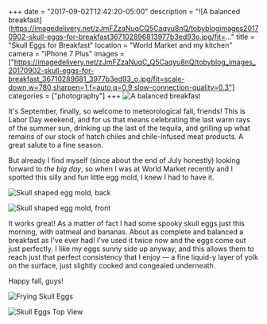 +++
date = "2017-09-02T12:42:20-05:00"
description = "![A balanced breakfast](https://imagedelivery.net/zJmFZzaNuqCQ5Caqyu8nQ/tobyblogimages20170902-skull-eggs-for-breakfast367102896813977b3ed93o.jpg/fit=..."
title = "Skull Eggs for Breakfast"
location = "World Market and my kitchen"
camera = "iPhone 7 Plus"
images = ["https://imagedelivery.net/zJmFZzaNuqC_Q5Caqyu8nQ/tobyblog_images_20170902-skull-eggs-for-breakfast_36710289681_3977b3ed93_o.jpg/fit=scale-down,w=780,sharpen=1,f=auto,q=0.9,slow-connection-quality=0.3"]
categories = ["photography"]
+++
![A balanced breakfast](https://imagedelivery.net/zJmFZzaNuqC_Q5Caqyu8nQ/tobyblog_images_20170902-skull-eggs-for-breakfast_36710289681_3977b3ed93_o.jpg/fit=scale-down,w=780,sharpen=1,f=auto,q=0.9,slow-connection-quality=0.3)
           
<!--more-->

It's September, finally, so welcome to meteorological fall, friends! This is Labor Day weekend, and for us that means celebrating the last warm rays of the summer sun, drinking up the last of the tequila, and grilling up what remains of our stock of hatch chiles and chile-infused meat products. A great salute to a fine season.

But already I find myself (since about the end of July honestly) looking forward to *the big day*, so when I was at World Market recently and I spotted this silly and fun little egg mold, I knew I had to have it.

![Skull shaped egg mold, back](https://imagedelivery.net/zJmFZzaNuqC_Q5Caqyu8nQ/tobyblog_images_20170902-skull-eggs-for-breakfast_36014480394_5f5d079d25_o.jpg/fit=scale-down,w=780,sharpen=1,f=auto,q=0.9,slow-connection-quality=0.3)

![Skull shaped egg mold, front](https://imagedelivery.net/zJmFZzaNuqC_Q5Caqyu8nQ/tobyblog_images_20170902-skull-eggs-for-breakfast_36709899421_10dc4b5c96_o.jpg/fit=scale-down,w=780,sharpen=1,f=auto,q=0.9,slow-connection-quality=0.3)

It works great! As a matter of fact I had some spooky skull eggs just this morning, with oatmeal and bananas. About as complete and balanced a breakfast as I've ever had! I've used it twice now and the eggs come out just perfectly. I like my eggs sunny side up anyway, and this allows them to reach just that perfect consistency that I enjoy — a fine liquid-y layer of yolk on the surface, just slightly cooked and congealed underneath. 

Happy fall, guys!

![Frying Skull Eggs](https://imagedelivery.net/zJmFZzaNuqC_Q5Caqyu8nQ/tobyblog_images_20170902-skull-eggs-for-breakfast_36678794182_0fa5a9571c_o.jpg/fit=scale-down,w=780,sharpen=1,f=auto,q=0.9,slow-connection-quality=0.3)

![Skull Eggs Top View](https://imagedelivery.net/zJmFZzaNuqC_Q5Caqyu8nQ/tobyblog_images_20170902-skull-eggs-for-breakfast_36453014270_b7f95aeb63_o.jpg/fit=scale-down,w=780,sharpen=1,f=auto,q=0.9,slow-connection-quality=0.3)

